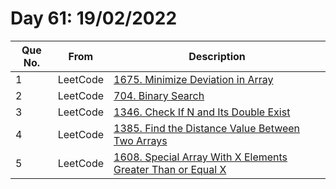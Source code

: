 # Day 61: 19/02/2022

| Que No. | From | Description |
| --- | --- | --- |
| 1 | LeetCode | [1675. Minimize Deviation in Array](https://leetcode.com/problems/minimize-deviation-in-array/) |
| 2 | LeetCode | [704. Binary Search](https://leetcode.com/problems/binary-search/) |
| 3 | LeetCode | [1346. Check If N and Its Double Exist](https://leetcode.com/problems/check-if-n-and-its-double-exist/) |
| 4 | LeetCode | [1385. Find the Distance Value Between Two Arrays](https://leetcode.com/problems/find-the-distance-value-between-two-arrays/) |
| 5 | LeetCode | [1608. Special Array With X Elements Greater Than or Equal X](https://leetcode.com/problems/special-array-with-x-elements-greater-than-or-equal-x/) |
